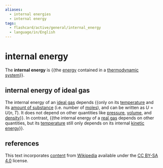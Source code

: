 ```yaml
---
aliases:
  - internal energies
  - internal energy
tags:
  - flashcard/active/general/internal_energy
  - language/in/English
---
```


# internal energy

The __internal energy__ is {{the [energy](energy.md) contained in a [thermodynamic system](thermodynamic%20system.md)}}. <!--SR:!2027-01-16,926,310-->

## internal energy of ideal gas

The internal energy of an [ideal gas](ideal%20gas.md) depends {{only on its [temperature](temperature.md) and its [amount of substance](amount%20of%20substance.md) (i.e. number of [moles](mole%20(unit).md)), and can be written as $U = U(n, T)$. It does not depend on other quantities like [pressure](pressure.md), [volume](volume.md), and [density](density.md)}}. In contrast, {{the internal energy of a [real gas](real%20gas.md) depends on other quantities, but its [temperature](temperature.md) still only depends on its internal [kinetic energy](kinetic%20energy.md)}}. <!--SR:!2024-12-27,203,276!2024-11-08,251,336-->

## references

This text incorporates [content](https://en.wikipedia.org/wiki/internal_energy) from [Wikipedia](Wikipedia.md) available under the [CC BY-SA 4.0](https://creativecommons.org/licenses/by-sa/4.0/) license.
